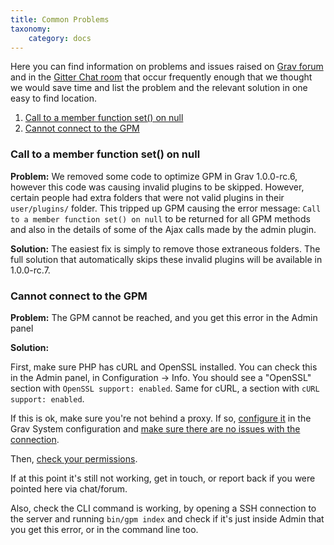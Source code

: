 ```yaml
---
title: Common Problems
taxonomy:
    category: docs
---
```


Here you can find information on problems and issues raised on [Grav forum](http://getgrav.org/forum) and in the [Gitter Chat room](https://gitter.im/getgrav/grav) that occur frequently enough that we thought we would save time and list the problem and the relevant solution in one easy to find location.

1. [Call to a member function set() on null](#call-to-a-member-function-set-on-null)
2. [Cannot connect to the GPM](#call-to-a-member-function-set-on-null)

### Call to a member function set() on null

**Problem:** We removed some code to optimize GPM in Grav 1.0.0-rc.6, however this code was causing invalid plugins to be skipped.  However, certain people had extra folders that were not valid plugins in their `user/plugins/` folder.  This tripped up GPM causing the error message: `Call to a member function set() on null` to be returned for all GPM methods and also in the details of some of the Ajax calls made by the admin plugin.

**Solution:** The easiest fix is simply to remove those extraneous folders.  The full solution that automatically skips these invalid plugins will be available in 1.0.0-rc.7.

### Cannot connect to the GPM

**Problem:** The GPM cannot be reached, and you get this error in the Admin panel

**Solution:** 

First, make sure PHP has cURL and OpenSSL installed. You can check this in the Admin panel, in Configuration -> Info. You should see a "OpenSSL" section with `OpenSSL support: enabled`. Same for cURL, a section with `cURL support: enabled`.

If this is ok, make sure you're not behind a proxy. If so, [configure it](/basics/grav-configuration#system-configuration) in the Grav System configuration and [make sure there are no issues with the connection](/troubleshooting/proxy).

Then, [check your permissions](/troubleshooting/permissions).

If at this point it's still not working, get in touch, or report back if you were pointed here via chat/forum.

Also, check the CLI command is working, by opening a SSH connection to the server and running `bin/gpm index` and check if it's just inside Admin that you get this error, or in the command line too.
